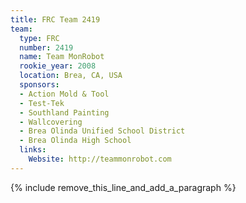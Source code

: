 ```yaml
---
title: FRC Team 2419
team:
  type: FRC
  number: 2419
  name: Team MonRobot
  rookie_year: 2008
  location: Brea, CA, USA
  sponsors:
  - Action Mold & Tool
  - Test-Tek
  - Southland Painting
  - Wallcovering
  - Brea Olinda Unified School District
  - Brea Olinda High School
  links:
    Website: http://teammonrobot.com
---
```


{% include remove_this_line_and_add_a_paragraph %}